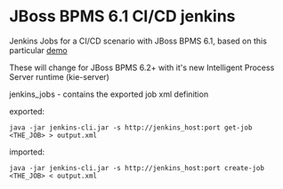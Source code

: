 JBoss BPMS 6.1 CI/CD jenkins
===

Jenkins Jobs for a CI/CD scenario with JBoss BPMS 6.1, based on this particular [demo](https://vimeo.com/139751946)  

These will change for JBoss BPMS 6.2+ with it's new Intelligent Process Server runtime (kie-server)  

jenkins_jobs - contains the exported job xml definition  

exported:  
    
    java -jar jenkins-cli.jar -s http://jenkins_host:port get-job <THE_JOB> > output.xml

imported:
    
    java -jar jenkins-cli.jar -s http://jenkins_host:port create-job <THE_JOB> < output.xml
    
    